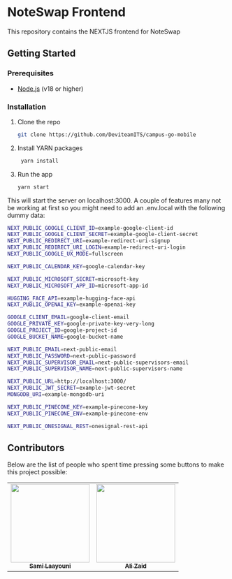 # NoteSwap Frontend

This repository contains the NEXTJS frontend for NoteSwap

## Getting Started

### Prerequisites

- [Node.js](https://nodejs.org/en/) (v18 or higher)

### Installation

1. Clone the repo

   ```sh
   git clone https://github.com/DeviteamITS/campus-go-mobile
   ```

2. Install YARN packages
   ```sh
    yarn install
   ```
3. Run the app
   ```sh
   yarn start
   ```

This will start the server on localhost:3000. A couple of features many not be working at first so you might need to add an
.env.local with the following dummy data:

```sh
NEXT_PUBLIC_GOOGLE_CLIENT_ID=example-google-client-id
NEXT_PUBLIC_GOOGLE_CLIENT_SECRET=example-google-client-secret
NEXT_PUBLIC_REDIRECT_URI=example-redirect-uri-signup
NEXT_PUBLIC_REDIRECT_URI_LOGIN=example-redirect-uri-login
NEXT_PUBLIC_GOOGLE_UX_MODE=fullscreen

NEXT_PUBLIC_CALENDAR_KEY=google-calendar-key

NEXT_PUBLIC_MICROSOFT_SECRET=microsoft-key
NEXT_PUBLIC_MICROSOFT_APP_ID=microsoft-app-id

HUGGING_FACE_API=example-hugging-face-api
NEXT_PUBLIC_OPENAI_KEY=example-openai-key

GOOGLE_CLIENT_EMAIL=google-client-email
GOOGLE_PRIVATE_KEY=google-private-key-very-long
GOOGLE_PROJECT_ID=google-project-id
GOOGLE_BUCKET_NAME=google-bucket-name

NEXT_PUBLIC_EMAIL=next-public-email
NEXT_PUBLIC_PASSWORD=next-public-password
NEXT_PUBLIC_SUPERVISOR_EMAIL=next-public-supervisors-email
NEXT_PUBLIC_SUPERVISOR_NAME=next-public-supervisors-name

NEXT_PUBLIC_URL=http://localhost:3000/
NEXT_PUBLIC_JWT_SECRET=example-jwt-secret
MONGODB_URI=example-mongodb-uri

NEXT_PUBLIC_PINECONE_KEY=example-pinecone-key
NEXT_PUBLIC_PINECONE_ENV=example-pinecone-env

NEXT_PUBLIC_ONESIGNAL_REST=onesignal-rest-api
```

## Contributors

Below are the list of people who spent time pressing some buttons to make this project possible:

<!-- ALL-CONTRIBUTORS-LIST:START - Do not remove or modify this section -->
<!-- prettier-ignore-start -->
<!-- markdownlint-disable -->
<table>
  <tr>
    <td align="center"><a href="https://github.com/Sami-Laayouni"><img src="https://avatars.githubusercontent.com/u/131308960?v=4" width="180px;" alt=""/><br /><sub><b>Sami Laayouni</b></sub></a><br /></td>
    <td align="center"><a href="https://github.com/asuperadvancedusername"><img src="https://avatars.githubusercontent.com/u/137073947?v=4" width="180px;" alt=""/><br /><sub><b>Ali Zaid</b></sub></a><br /></td> 
  </tr>
</table>

<!-- markdownlint-restore -->
<!-- prettier-ignore-end -->

<!-- ALL-CONTRIBUTORS-LIST:END -->
